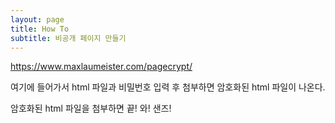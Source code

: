 ```yaml
---
layout: page
title: How To
subtitle: 비공개 페이지 만들기
---
```


https://www.maxlaumeister.com/pagecrypt/

<div style="font-family='Nanum Myeonjo',serif;">
  <p>여기에 들어가서 html 파일과 비밀번호 입력 후 첨부하면 암호화된 html 파일이 나온다.</p>
  <p>암호화된 html 파일을 첨부하면 끝! 와! 샌즈!</p>
</div>

